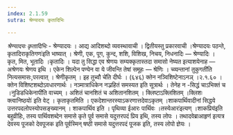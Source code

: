 ```yaml
---
index: 2.1.59
sutra: श्रेण्यादयः कृतादिभिः

---
```

_श्रेण्यादयः कृतादिभिः_ - श्रेण्यादयः । आद्य आदिशब्दो व्यवस्थावाची । द्वितीयस्तु प्रकारवाची ।श्रेण्यादयः पठन्ते, कृतादिराकृतिगणः॑इति भाष्यात् । श्रेणी, एक, पूग, कुन्द, शशि, विशिख, निचय, निधनादिः — श्रेण्यादिः । कृत, मित, भूतादिः ।कृतादिः । यदा तु सिद्धा एव श्रेणयः सम्यक्कृतास्तदा समासो नेष्यत इत्याशयेनाह — अश्रेणयः श्रेणय इथि । एकेन शिल्पेन पण्येन वा ये जीवन्ति तेषां समूहः — श्रेणिः । च्व्यन्तानां तुकुगती॑ति नित्यसमासः,परत्वात् । श्रेणीकृतम् । इह तुच्वौ चे॑ति दीर्घः । (६४६) क्तेन नञ्विशिष्टेनाऽनञ् ।२.१.६० ।क्तेन विशिष्टशब्दोऽवधारणार्थः । नञ्मात्राधिकेन नञ्रहितं समस्यत इति सूत्रार्थः । तेनेह न -सिद्धं चाऽभिक्तं च ।नुडिडधिकेनापी॑ति वाच्यम् । अशितं चानशितं च अशितानशितम् । क्लिष्टाऽक्लिशितम् ।क्लिशः क्त्वानिष्ठयोः॑ इति वेट् । कृताकृतमिति । एकदेशान्तरस्याऽकरणात्तदेवाऽकृतम् ।शाकपार्थिवादीनां सिद्धये उत्तरपदलोपस्योपसङ्ख्यानम् । शाकपार्थिव इति । पृथिव्या ईआरः पार्थिवः ।तस्येआरः॑इत्यण् ।शाकप्रिय॑इति बहुव्रीहिः, तस्य पार्थिवशब्देन समासे कृते पूर्व समासे यदुत्तरपदं प्रिय इथि, तस्य लोपः । तथादवेब्राआहृण॑ इत्यत्र देवस्य पूजको देवपूजक इति पूर्वस्मिन् षष्ठी समासे यदुत्तरपदं पूजक इति, तस्य लोपो ज्ञेयः ।